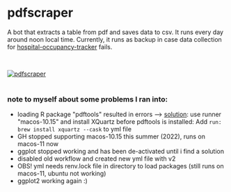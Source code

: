 # pdfscraper
A bot that extracts a table from pdf and saves data to csv. It runs every day around noon local time. Currently, it runs as backup in case data collection for <a href = "https://github.com/jlomako/hospital-occupancy-tracker">hospital-occupancy-tracker</a>
fails.

<br>

[![pdfscraper](https://github.com/jlomako/pdfscraper/actions/workflows/pdfscraperV2.yml/badge.svg)](https://github.com/jlomako/pdfscraper/actions/workflows/pdfscraperV2.yml)
<br><br>


### note to myself about some problems I ran into:
* loading R package "pdftools" resulted in errors -->
 <a href="https://github.com/r-lib/actions/issues/78#issuecomment-611733294">solution</a>: use runner "macos-10.15" and install XQuartz before pdftools is installed: Add <code>run: brew install xquartz --cask</code> to yml file<br>
* GH stopped supporting macos-10.15 this summer (2022), runs on macos-11 now
* ggplot stopped working and has been de-activated until i find a solution
* disabled old workflow and created new yml file with v2
* OBS! yml needs renv.lock file in directory to load packages (still runs on macos-11, ubuntu not working)
* ggplot2 working again :)
